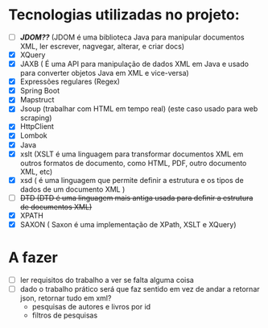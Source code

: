 
# Tecnologias utilizadas no projeto:


- [ ] **_JDOM??_** (JDOM é uma biblioteca Java para manipular documentos XML, ler escrever, nagvegar, alterar, e criar docs)
- [x] XQuery
- [x] JAXB ( É uma API para manipulação de dados XML em Java e usado para converter objetos Java em XML e vice-versa)
- [x] Expressões regulares (Regex)
- [x] Spring Boot
- [x] Mapstruct
- [x] Jsoup (trabalhar com HTML em tempo real) (este caso usado para web scraping) 
- [x] HttpClient
- [x] Lombok
- [x] Java
- [x] xslt (XSLT é uma linguagem para transformar documentos XML em outros formatos de documento, como HTML, PDF, outro documento XML, etc)
- [x] xsd ( é uma linguagem que permite definir a estrutura e os tipos de dados de um documento XML )
- [ ] ~~DTD (DTD é uma linguagem mais antiga usada para definir a estrutura de documentos XML)~~
- [x] XPATH
- [x] SAXON  ( Saxon é uma implementação de XPath, XSLT e XQuery)

# A fazer

- [ ] ler requisitos do trabalho a ver se falta alguma coisa
- [ ] dado o trabalho prático será que faz sentido em vez de andar a retornar json, retornar tudo em xml?
  - pesquisas de autores e livros por id
  - filtros de pesquisas
